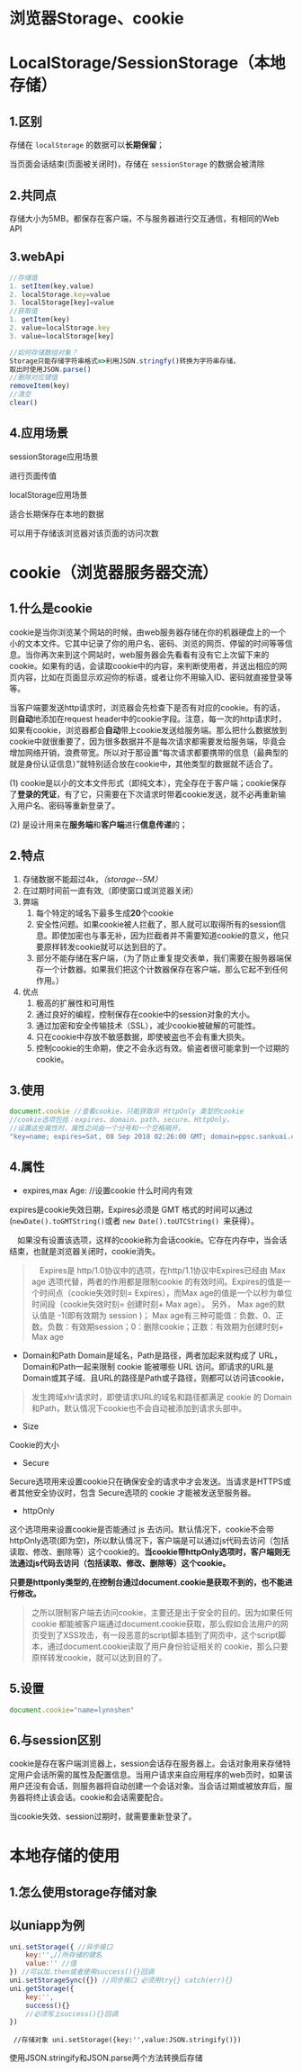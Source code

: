 # 浏览器Storage、cookie

# LocalStorage/SessionStorage（本地存储）

## 1.区别

存储在 `localStorage` 的数据可以**长期保留**；

当页面会话结束(页面被关闭时)，存储在 `sessionStorage` 的数据会被清除

## 2.共同点

存储大小为5MB，都保存在客户端，不与服务器进行交互通信，有相同的Web API

## 3.webApi

```javascript
//存储值
1. setItem(key,value)
2. localStorage.key=value
3. localStorage[key]=value
//获取值
1. getItem(key)
2. value=localStorage.key
3. value=localStorage[key]

//如何存储数组对象？
Storage只能存储字符串格式=>利用JSON.stringfy()转换为字符串存储，
取出时使用JSON.parse()
//删除对应键值
removeItem(key) 
//清空
clear()
```

## 4.应用场景

sessionStorage应用场景

进行页面传值

localStorage应用场景

适合长期保存在本地的数据

可以用于存储该浏览器对该页面的访问次数

# cookie（浏览器服务器交流）

## 1.什么是cookie

cookie是当你浏览某个网站的时候，由web服务器存储在你的机器硬盘上的一个小的文本文件。它其中记录了你的用户名、密码、浏览的网页、停留的时间等等信息。当你再次来到这个网站时，web服务器会先看看有没有它上次留下来的cookie。如果有的话，会读取cookie中的内容，来判断使用者，并送出相应的网页内容，比如在页面显示欢迎你的标语，或者让你不用输入ID、密码就直接登录等等。

当客户端要发送http请求时，浏览器会先检查下是否有对应的cookie。有的话，则**自动**地添加在request header中的cookie字段。注意，每一次的http请求时，如果有cookie，浏览器都会**自动**带上cookie发送给服务端。那么把什么数据放到cookie中就很重要了，因为很多数据并不是每次请求都需要发给服务端，毕竟会增加网络开销，浪费带宽。所以对于那设置“每次请求都要携带的信息（最典型的就是身份认证信息）”就特别适合放在cookie中，其他类型的数据就不适合了。

(1) cookie是以小的文本文件形式（即纯文本），完全存在于客户端；cookie保存了**登录的凭证**，有了它，只需要在下次请求时带着cookie发送，就不必再重新输入用户名、密码等重新登录了。

(2) 是设计用来在**服务端**和**客户端**进行**信息传递**的；

## 2.特点

1. 存储数据不能超过4k，*（storage--5M）*
2. 在过期时间前一直有效,（即使窗口或浏览器关闭）
3. 弊端
   1. 每个特定的域名下最多生成**20**个cookie
   2. 安全性问题。如果cookie被人拦截了，那人就可以取得所有的session信息。即使加密也与事无补，因为拦截者并不需要知道cookie的意义，他只要原样转发cookie就可以达到目的了。
   3. 部分不能存储在客户端，（为了防止重复提交表单，我们需要在服务器端保存一个计数器。如果我们把这个计数器保存在客户端，那么它起不到任何作用。）
4. 优点
   1. 极高的扩展性和可用性
   2. 通过良好的编程，控制保存在cookie中的session对象的大小。
   3. 通过加密和安全传输技术（SSL），减少cookie被破解的可能性。
   4. 只在cookie中存放不敏感数据，即使被盗也不会有重大损失。
   5. 控制cookie的生命期，使之不会永远有效。偷盗者很可能拿到一个过期的cookie。

## 3.使用

```javascript
document.cookie //查看cookie，只能获取非 HttpOnly 类型的cookie
//cookie选项包括：expires、domain、path、secure、HttpOnly。    
//设置这些属性时，属性之间由一个分号和一个空格隔开。
"key=name; expires=Sat, 08 Sep 2018 02:26:00 GMT; domain=ppsc.sankuai.com; path=/; secure; HttpOnly"
```

## 4.属性

* expires,max Age: //设置cookie 什么时间内有效 

expires是cookie失效日期，Expires必须是 GMT 格式的时间可以通过 (`newDate().toGMTString()`或者 `new Date().toUTCString() `来获得）。

 如果没有设置该选项，这样的cookie称为会话cookie。它存在内存中，当会话结束，也就是浏览器关闭时，cookie消失。

>  Expires是 http/1.0协议中的选项，在http/1.1协议中Expires已经由 Max age 选项代替，两者的作用都是限制cookie 的有效时间。Expires的值是一个时间点（cookie失效时刻= Expires），而Max age的值是一个以秒为单位时间段（cookie失效时刻= 创建时刻+ Max age）。 另外， Max age的默认值是 -1(即有效期为 session )； Max age有三种可能值：负数、0、正数。负数：有效期session；0：删除cookie；正数：有效期为创建时刻+ Max age

* Domain和Path
  Domain是域名，Path是路径，两者加起来就构成了 URL，Domain和Path一起来限制 cookie 能被哪些 URL 访问。即请求的URL是Domain或其子域、且URL的路径是Path或子路径，则都可以访问该cookie，

> 发生跨域xhr请求时，即使请求URL的域名和路径都满足 cookie 的 Domain和Path，默认情况下cookie也不会自动被添加到请求头部中。

* Size

Cookie的大小

* Secure

Secure选项用来设置cookie只在确保安全的请求中才会发送。当请求是HTTPS或者其他安全协议时，包含 Secure选项的 cookie 才能被发送至服务器。

* httpOnly

这个选项用来设置cookie是否能通过 js 去访问。默认情况下，cookie不会带httpOnly选项(即为空)，所以默认情况下，客户端是可以通过js代码去访问（包括读取、修改、删除等）这个cookie的。**当cookie带httpOnly选项时，客户端则无法通过js代码去访问（包括读取、修改、删除等）这个cookie。**

**只要是httponly类型的,在控制台通过document.cookie是获取不到的，也不能进行修改。**

> 之所以限制客户端去访问cookie，主要还是出于安全的目的。因为如果任何 cookie 都能被客户端通过document.cookie获取，那么假如合法用户的网页受到了XSS攻击，有一段恶意的script脚本插到了网页中，这个script脚本，通过document.cookie读取了用户身份验证相关的 cookie，那么只要原样转发cookie，就可以达到目的了。

## 5.设置

```javascript
document.cookie="name=lynnshen" 
```

## 6.与session区别

cookie是存在客户端浏览器上，session会话存在服务器上。会话对象用来存储特定用户会话所需的属性及配置信息。当用户请求来自应用程序的web页时，如果该用户还没有会话，则服务器将自动创建一个会话对象。当会话过期或被放弃后，服务器将终止该会话。cookie和会话需要配合。

当cookie失效、session过期时，就需要重新登录了。

# 本地存储的使用

## 1.怎么使用storage存储对象

## 以uniapp为例

```javascript
uni.setStorage({ //异步接口
    key:'',//所存储的键名
    value:'' //值
}) //可以加.then或者使用success(){}回调
uni.setStorageSync({}) //同步接口 必须用try{} catch(err){}
uni.getStorage({
    key:'',
    success(){}
    //必须写上success(){}回调
})
```

` //存储对象 uni.setStorage({key:'',value:JSON.stringify()})`

使用JSON.stringify和JSON.parse两个方法转换后存储
